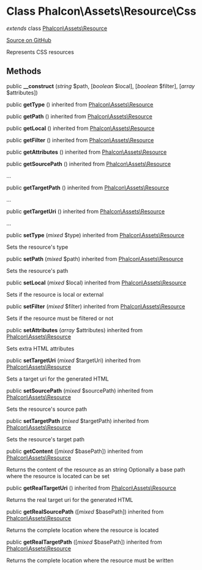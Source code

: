# Class **Phalcon\\Assets\\Resource\\Css**

*extends* class [Phalcon\Assets\Resource](/en/3.1.2/api/Phalcon_Assets_Resource)

<a href="https://github.com/phalcon/cphalcon/blob/master/phalcon/assets/resource/css.zep" class="btn btn-default btn-sm">Source on GitHub</a>

Represents CSS resources

## Methods

public **__construct** (*string* $path, [*boolean* $local], [*boolean* $filter], [*array* $attributes])

public **getType** () inherited from [Phalcon\Assets\Resource](/en/3.1.2/api/Phalcon_Assets_Resource)

public **getPath** () inherited from [Phalcon\Assets\Resource](/en/3.1.2/api/Phalcon_Assets_Resource)

public **getLocal** () inherited from [Phalcon\Assets\Resource](/en/3.1.2/api/Phalcon_Assets_Resource)

public **getFilter** () inherited from [Phalcon\Assets\Resource](/en/3.1.2/api/Phalcon_Assets_Resource)

public **getAttributes** () inherited from [Phalcon\Assets\Resource](/en/3.1.2/api/Phalcon_Assets_Resource)

public **getSourcePath** () inherited from [Phalcon\Assets\Resource](/en/3.1.2/api/Phalcon_Assets_Resource)

...

public **getTargetPath** () inherited from [Phalcon\Assets\Resource](/en/3.1.2/api/Phalcon_Assets_Resource)

...

public **getTargetUri** () inherited from [Phalcon\Assets\Resource](/en/3.1.2/api/Phalcon_Assets_Resource)

...

public **setType** (*mixed* $type) inherited from [Phalcon\Assets\Resource](/en/3.1.2/api/Phalcon_Assets_Resource)

Sets the resource's type

public **setPath** (*mixed* $path) inherited from [Phalcon\Assets\Resource](/en/3.1.2/api/Phalcon_Assets_Resource)

Sets the resource's path

public **setLocal** (*mixed* $local) inherited from [Phalcon\Assets\Resource](/en/3.1.2/api/Phalcon_Assets_Resource)

Sets if the resource is local or external

public **setFilter** (*mixed* $filter) inherited from [Phalcon\Assets\Resource](/en/3.1.2/api/Phalcon_Assets_Resource)

Sets if the resource must be filtered or not

public **setAttributes** (*array* $attributes) inherited from [Phalcon\Assets\Resource](/en/3.1.2/api/Phalcon_Assets_Resource)

Sets extra HTML attributes

public **setTargetUri** (*mixed* $targetUri) inherited from [Phalcon\Assets\Resource](/en/3.1.2/api/Phalcon_Assets_Resource)

Sets a target uri for the generated HTML

public **setSourcePath** (*mixed* $sourcePath) inherited from [Phalcon\Assets\Resource](/en/3.1.2/api/Phalcon_Assets_Resource)

Sets the resource's source path

public **setTargetPath** (*mixed* $targetPath) inherited from [Phalcon\Assets\Resource](/en/3.1.2/api/Phalcon_Assets_Resource)

Sets the resource's target path

public **getContent** ([*mixed* $basePath]) inherited from [Phalcon\Assets\Resource](/en/3.1.2/api/Phalcon_Assets_Resource)

Returns the content of the resource as an string Optionally a base path where the resource is located can be set

public **getRealTargetUri** () inherited from [Phalcon\Assets\Resource](/en/3.1.2/api/Phalcon_Assets_Resource)

Returns the real target uri for the generated HTML

public **getRealSourcePath** ([*mixed* $basePath]) inherited from [Phalcon\Assets\Resource](/en/3.1.2/api/Phalcon_Assets_Resource)

Returns the complete location where the resource is located

public **getRealTargetPath** ([*mixed* $basePath]) inherited from [Phalcon\Assets\Resource](/en/3.1.2/api/Phalcon_Assets_Resource)

Returns the complete location where the resource must be written